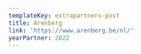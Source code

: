 ```yaml
---
templateKey: extrapartners-post
title: Arenberg
link: 'https://www.arenberg.be/nl/'
yearPartner: 2022
---
```


